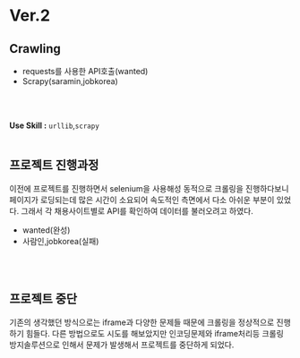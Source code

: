 # Ver.2

## Crawling
- requests를 사용한 API호출(wanted)
- Scrapy(saramin,jobkorea)

<br><br>

**Use Skill :**  `urllib`,`scrapy`<br><br>

## 프로젝트 진행과정 
이전에 프로젝트를 진행하면서 selenium을 사용해성 동적으로 크롤링을 진행하다보니 페이지가 로딩되는데 많은 시간이 소요되어 속도적인 측면에서 다소 아쉬운 부분이 있었다.
 그래서 각 채용사이트별로 API를 확인하여 데이터를 불러오려고 하였다.<br>
- wanted(완성)
- 사람인,jobkorea(실패)

<br><br>

## 프로젝트 중단
기존의 생각했던 방식으로는 iframe과 다양한 문제들 때문에 크롤링을 정상적으로 진행하기 힘들다. 
다른 방법으로도 시도를 해보았지만 인코딩문제와 iframe처리등 크롤링 방지솔루션으로 인해서  문제가 발생해서  프로젝트를 중단하게 되었다.<br>

<br><br>
